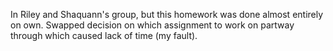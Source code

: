 In Riley and Shaquann's group, but this homework was done almost entirely on own. Swapped decision on which assignment to work on partway through
which caused lack of time (my fault). 
